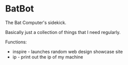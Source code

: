 # BatBot
The Bat Computer's sidekick.

Basically just a collection of things that I need regularly.

Functions:
* inspire - launches random web design showcase site
* ip - print out the ip of my machine